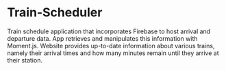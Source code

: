 # Train-Scheduler

Train schedule application that incorporates Firebase to host arrival and departure data. App retrieves and manipulates this information with Moment.js. Website provides up-to-date information about various trains, namely their arrival times and how many minutes remain until they arrive at their station.